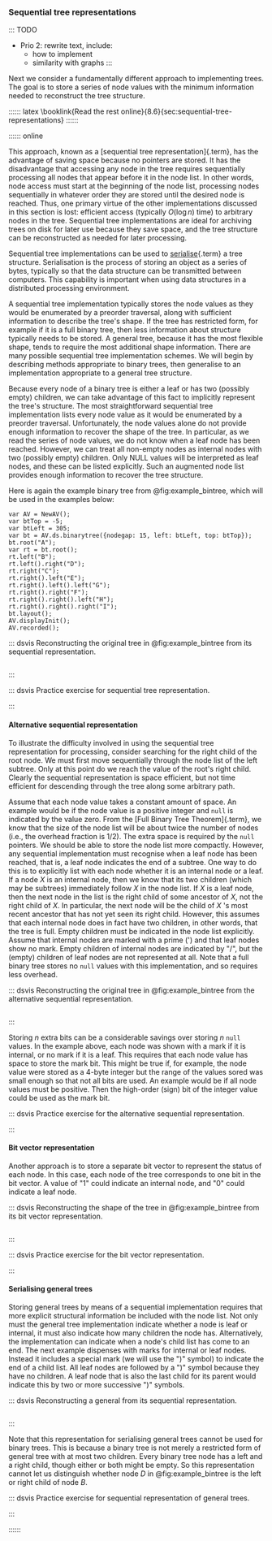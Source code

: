 
### Sequential tree representations

::: TODO
- Prio 2: rewrite text, include:
    - how to implement
    - similarity with graphs
:::

Next we consider a fundamentally different approach to implementing
trees. The goal is to store a series of node values with the minimum
information needed to reconstruct the tree structure.


:::::: latex
\booklink{Read the rest online}{8.6}{sec:sequential-tree-representations}
::::::

:::::: online

This approach,
known as a [sequential tree representation]{.term}, has the advantage of saving space because no pointers are
stored. It has the disadvantage that accessing any node in the tree
requires sequentially processing all nodes that appear before it in the
node list. In other words, node access must start at the beginning of
the node list, processing nodes sequentially in whatever order they are
stored until the desired node is reached. Thus, one primary virtue of
the other implementations discussed in this section is lost: efficient
access (typically $O(\log n)$ time) to arbitrary nodes in the tree.
Sequential tree implementations are ideal for archiving trees on disk
for later use because they save space, and the tree structure can be
reconstructed as needed for later processing.

Sequential tree implementations can be used to
[serialise](#serialisation){.term} a tree
structure. Serialisation is the process of storing an object as a series
of bytes, typically so that the data structure can be transmitted
between computers. This capability is important when using data
structures in a distributed processing environment.

A sequential tree implementation typically stores the node values as
they would be enumerated by a preorder traversal, along with sufficient
information to describe the tree's shape. If the tree has restricted
form, for example if it is a full binary tree, then less information
about structure typically needs to be stored. A general tree, because it
has the most flexible shape, tends to require the most additional shape
information. There are many possible sequential tree implementation
schemes. We will begin by describing methods appropriate to binary
trees, then generalise to an implementation appropriate to a general
tree structure.

Because every node of a binary tree is either a leaf or has two
(possibly empty) children, we can take advantage of this fact to
implicitly represent the tree's structure. The most straightforward
sequential tree implementation lists every node value as it would be
enumerated by a preorder traversal. Unfortunately, the node values alone
do not provide enough information to recover the shape of the tree. In
particular, as we read the series of node values, we do not know when a
leaf node has been reached. However, we can treat all non-empty nodes as
internal nodes with two (possibly empty) children. Only NULL values will
be interpreted as leaf nodes, and these can be listed explicitly. Such
an augmented node list provides enough information to recover the tree
structure.

Here is again the example binary tree from @fig:example_bintree, which will be used in the examples below:

```jsav-figure
var AV = NewAV();
var btTop = -5;
var btLeft = 305;
var bt = AV.ds.binarytree({nodegap: 15, left: btLeft, top: btTop});
bt.root("A");
var rt = bt.root();
rt.left("B");
rt.left().right("D");
rt.right("C");
rt.right().left("E");
rt.right().left().left("G");
rt.right().right("F");
rt.right().right().left("H");
rt.right().right().right("I");
bt.layout();
AV.displayInit();
AV.recorded();
```

::: dsvis
Reconstructing the original tree in @fig:example_bintree from its sequential representation.

``` {.jsav-animation src="General/SequentialTreeCON.js" links="General/SequentialTreeCON.css"}
```
:::

::: dsvis
Practice exercise for sequential tree representation.

<avembed id="SequentialTreePRO" src="General/SequentialTreePRO.html" type="ka" name="First Sequential Representation Exercise"/>
:::

#### Alternative sequential representation

To illustrate the difficulty involved in using the sequential tree
representation for processing, consider searching for the right child of
the root node. We must first move sequentially through the node list of
the left subtree. Only at this point do we reach the value of the
root's right child. Clearly the sequential representation is space
efficient, but not time efficient for descending through the tree along
some arbitrary path.

Assume that each node value takes a constant amount of space. An example
would be if the node value is a positive integer and `null` is indicated
by the value zero. From the [Full Binary Tree Theorem]{.term},
we know that the size of the node list will be about twice
the number of nodes (i.e., the overhead fraction is 1/2). The extra
space is required by the `null` pointers. We should be able to store the
node list more compactly. However, any sequential implementation must
recognise when a leaf node has been reached, that is, a leaf node
indicates the end of a subtree. One way to do this is to explicitly list
with each node whether it is an internal node or a leaf. If a node $X$
is an internal node, then we know that its two children (which may be
subtrees) immediately follow $X$ in the node list. If $X$ is a leaf
node, then the next node in the list is the right child of some ancestor
of $X$, not the right child of $X$. In particular, the next node will be
the child of $X$ 's most recent ancestor that has not yet seen its
right child. However, this assumes that each internal node does in fact
have two children, in other words, that the tree is full. Empty children
must be indicated in the node list explicitly. Assume that internal
nodes are marked with a prime (') and that leaf nodes show no mark.
Empty children of internal nodes are indicated by "/", but the (empty)
children of leaf nodes are not represented at all. Note that a full
binary tree stores no `null` values with this implementation, and so
requires less overhead.

::: dsvis
Reconstructing the original tree in @fig:example_bintree from the alternative sequential representation.

``` {.jsav-animation src="General/SequentialTreeAltCON.js" links="General/SequentialTreeCON.css"}
```
:::

Storing $n$ extra bits can be a considerable savings over storing $n$
`null` values. In the example above, each node was shown with a mark if
it is internal, or no mark if it is a leaf. This requires that each node
value has space to store the mark bit. This might be true if, for
example, the node value were stored as a 4-byte integer but the range of
the values sored was small enough so that not all bits are used. An
example would be if all node values must be positive. Then the
high-order (sign) bit of the integer value could be used as the mark
bit.

::: dsvis
Practice exercise for the alternative sequential representation.

<avembed id="SequentialTreeAltPRO" src="General/SequentialTreeAltPRO.html" type="ka" name="Alternate Sequential Representation Exercise"/>
:::

#### Bit vector representation

Another approach is to store a separate bit vector to represent the
status of each node. In this case, each node of the tree corresponds to
one bit in the bit vector. A value of "1" could indicate an internal
node, and "0" could indicate a leaf node.

::: dsvis
Reconstructing the shape of the tree in @fig:example_bintree from its bit vector representation.

``` {.jsav-animation src="General/SequentialTreeBitsCON.js" links="General/SequentialTreeCON.css"}
```
:::

::: dsvis
Practice exercise for the bit vector representation.

<avembed id="SequentialTreeBitVectorPRO" src="General/SequentialTreeBitVectorPRO.html" type="ka" name="Bit Vector Sequential Representation Exercise"/>
:::

#### Serialising general trees

Storing general trees by means of a sequential implementation requires
that more explicit structural information be included with the node
list. Not only must the general tree implementation indicate whether a
node is leaf or internal, it must also indicate how many children the
node has. Alternatively, the implementation can indicate when a node's
child list has come to an end. The next example dispenses with marks for
internal or leaf nodes. Instead it includes a special mark (we will use
the ")" symbol) to indicate the end of a child list. All leaf nodes
are followed by a ")" symbol because they have no children. A leaf
node that is also the last child for its parent would indicate this by
two or more successive ")" symbols.

::: dsvis
Reconstructing a general from its sequential representation.

``` {.jsav-animation src="General/SequentialGenTreeCON.js" links="General/SequentialTreeCON.css"}
```
:::

Note that this representation for serialising general trees cannot be
used for binary trees. This is because a binary tree is not merely a
restricted form of general tree with at most two children. Every binary
tree node has a left and a right child, though either or both might be
empty. So this representation cannot let us distinguish whether node $D$
in @fig:example_bintree is the left or right child of node $B$.

::: dsvis
Practice exercise for sequential representation of general trees.

<avembed id="SequentialTreeGenTreePRO" src="General/SequentialTreeGenTreePRO.html" type="ka" name="General Tree Sequential Representation Exercise"/>
:::

::::::
